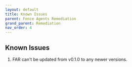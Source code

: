 ```yaml
---
layout: default
title: Known Issues
parent: Fence Agents Remediation
grand_parent: Remediation
nav_order: 4
---
```


## Known Issues

1. FAR can't be updated from v0.1.0 to any newer versions.
